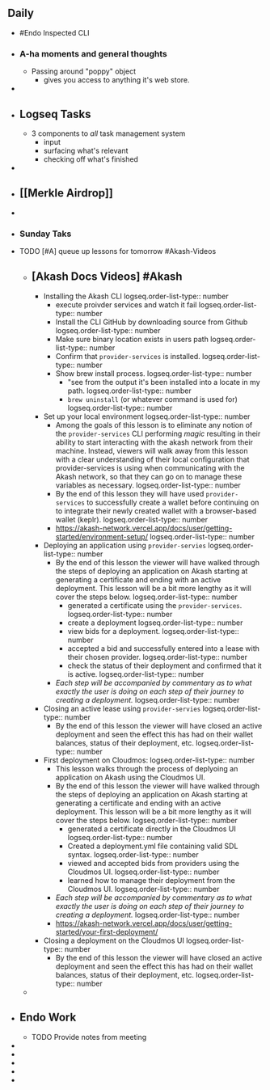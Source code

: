 ## Daily
- #Endo Inspected CLI
- ### A-ha moments and general thoughts
	- Passing around "poppy" object
		- gives you access to anything it's web store.
-
- ## Logseq Tasks
	- 3 components to *all* task management system
		- input
		- surfacing what's relevant
		- checking off what's finished
-
- ## [[Merkle Airdrop]]
-
- ### Sunday Taks
- TODO [#A] queue up lessons for tomorrow #Akash-Videos
	- ## [Akash Docs Videos] #Akash
		- Installing the Akash CLI
		  logseq.order-list-type:: number
			- execute proivder services and watch it fail
			  logseq.order-list-type:: number
			- Install the CLI GitHub by downloading source from Github
			  logseq.order-list-type:: number
			- Make sure binary location exists in users path
			  logseq.order-list-type:: number
			- Confirm that `provider-services` is installed.
			  logseq.order-list-type:: number
			- Show brew install process.
			  logseq.order-list-type:: number
				- "see from the output it's been installed into a locate in my path.
				  logseq.order-list-type:: number
				- `brew uninstall` (or whatever command is used for)
				  logseq.order-list-type:: number
		- Set up your local environment
		  logseq.order-list-type:: number
			- Among the goals of this lesson is to eliminate any notion of the `provider-services` CLI performing *magic* resulting in their ability to start interacting with the akash network from their machine. Instead, viewers will walk away from this lesson with a clear understanding of their local configuration  that provider-services is using when communicating with the Akash network, so that they can go on to manage these variables as necessary.
			  logseq.order-list-type:: number
			- By the end of this lesson they will have used `provider-services` to successfully create a wallet before continuing on to integrate their newly created wallet with a browser-based wallet (keplr).
			  logseq.order-list-type:: number
			- https://akash-network.vercel.app/docs/user/getting-started/environment-setup/
			  logseq.order-list-type:: number
		- Deploying an application using `provider-servies`
		  logseq.order-list-type:: number
			- By the end of this lesson the viewer will have walked through the steps of deploying an application on Akash starting at generating a certificate and ending with an active deployment. This lesson will be a bit more lengthy as it will cover the steps below.
			  logseq.order-list-type:: number
				- generated a certificate using the `provider-services`.
				  logseq.order-list-type:: number
				- create a deployment
				  logseq.order-list-type:: number
				- view bids for a deployment.
				  logseq.order-list-type:: number
				- accepted a bid and successfully entered into a lease with their chosen provider.
				  logseq.order-list-type:: number
				- check the status of their deployment and confirmed that it is active.
				  logseq.order-list-type:: number
			- *Each step will be accompanied by commentary as to what exactly the user is doing on each step of their journey to creating a deployment.*
			  logseq.order-list-type:: number
		- Closing an active lease using `provider-servies`
		  logseq.order-list-type:: number
			- By the end of this lesson the viewer will have closed an active deployment and seen the effect this has had on their wallet balances, status of their deployment, etc.
			  logseq.order-list-type:: number
		- First deployment on Cloudmos:
		  logseq.order-list-type:: number
			- This lesson walks through the process of deplyoing an application on Akash using the Cloudmos UI.
			- By the end of this lesson the viewer will have walked through the steps of deploying an application on Akash starting at generating a certificate and ending with an active deployment. This lesson will be a bit more lengthy as it will cover the steps below.
			  logseq.order-list-type:: number
				- generated a certificate directly in the Cloudmos UI
				  logseq.order-list-type:: number
				- Created a deployment.yml file containing valid SDL syntax.
				  logseq.order-list-type:: number
				- viewed and accepted bids from providers using the Cloudmos UI.
				  logseq.order-list-type:: number
				- learned how to manage their deployment from the Cloudmos UI.
				  logseq.order-list-type:: number
			- *Each step will be accompanied by commentary as to what exactly the user is doing on each step of their journey to creating a deployment.*
			  logseq.order-list-type:: number
			- https://akash-network.vercel.app/docs/user/getting-started/your-first-deployment/
		- Closing a deployment on the Cloudmos UI
		  logseq.order-list-type:: number
			- By the end of this lesson the viewer will have closed an active deployment and seen the effect this has had on their wallet balances, status of their deployment, etc.
			  logseq.order-list-type:: number
	-
- ## Endo Work
	- TODO Provide notes from meeting
-
-
-
-
-